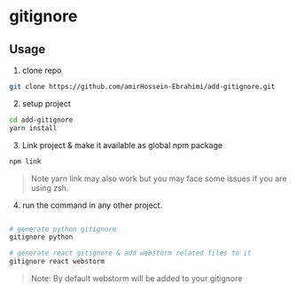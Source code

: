 # gitignore

## Usage

1. clone repo

```bash
git clone https://github.com/amirHossein-Ebrahimi/add-gitignore.git
```

2. setup project

```bash
cd add-gitignore
yarn install
```

3. Link project & make it available as global npm package

```bash
npm link
```

> Note yarn link may also work but you may face some issues if you are using zsh.

4. run the command in any other project.

```bash

# generate python gitignore
gitignore python

# generate react gitignore & add webstorm related files to it
gitignore react webstorm
```

> Note: By default webstorm will be added to your gitignore
